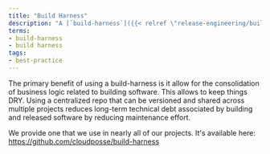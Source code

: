 ```yaml
---
title: "Build Harness"
description: "A [`build-harness`]({{< relref \"release-engineering/build-harness.md\" >}}) is like a \"[test harness](https://en.wikipedia.org/wiki/Test_harness)\". It provides reusable methods for building and deploying software."
terms:
- build-harness
- build harness
tags:
- best-practice
---
```

The primary benefit of using a build-harness is it allow for the consolidation of business logic related to building software. This allows to keep things DRY. Using a centralized repo that can be versioned and shared across multiple projects reduces long-term technical debt associated by building and released software by reducing maintenance effort.

We provide one that we use in nearly all of our projects. It's available here: <https://github.com/cloudposse/build-harness>

